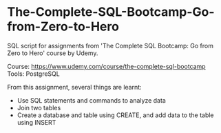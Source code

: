 # The-Complete-SQL-Bootcamp-Go-from-Zero-to-Hero
SQL script for assignments from 'The Complete SQL Bootcamp: Go from Zero to Hero' course by Udemy.

Course: https://www.udemy.com/course/the-complete-sql-bootcamp
Tools: PostgreSQL

From this assignment, several things are learnt:
- Use SQL statements and commands to analyze data
- Join two tables
- Create a database and table using CREATE, and add data to the table using INSERT
